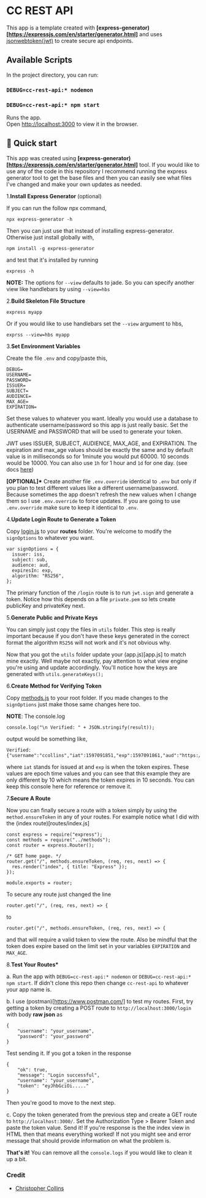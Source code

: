 # CC REST API

This app is a template created with **[express-generator)[https://expressjs.com/en/starter/generator.html]** and uses [jsonwebtoken(jwt)](https://www.npmjs.com/package/jsonwebtoken) to create secure api endpoints.

## Available Scripts

In the project directory, you can run:

### `DEBUG=cc-rest-api:* nodemon`

### `DEBUG=cc-rest-api:* npm start`

Runs the app.<br />
Open [http://localhost:3000](http://localhost:3000) to view it in the browser.

## 🚀 Quick start

This app was created using **[express-generator)[https://expressjs.com/en/starter/generator.html]** tool. If you would like to use any of the code in this repository I recommend running the express generator tool to get the base files and then you can easily see what files I've changed and make your own updates as needed.

1.**Install Express Generator** (optional)

If you can run the follow npx command,

```shell
npx express-generator -h
```

Then you can just use that instead of installing express-generator. Otherwise just install globally with,

```shell
npm install -g express-generator
```

and test that it's installed by running

```shell
express -h
```

**NOTE:** The options for `--view` defaults to jade. So you can specify another view like handlebars by using `--view=hbs`

2.**Build Skeleton File Structure**

```shell
express myapp
```

Or if you would like to use handlebars set the `--view` argument to hbs,

```shell
exprss --view=hbs myapp
```

3.**Set Environment Variables**

Create the file `.env` and copy/paste this,

```shell
DEBUG=
USERNAME=
PASSWORD=
ISSUER=
SUBJECT=
AUDIENCE=
MAX_AGE=
EXPIRATION=
```

Set these values to whatever you want. Ideally you would use a database to authenticate username/password so this app is just really basic. Set the USERNAME and PASSWORD that will be used to generate your token.

JWT uses ISSUER, SUBJECT, AUDIENCE, MAX_AGE, and EXPIRATION. The expiration and max_age values should be exactly the same and by default value is in milliseconds so for 1minute you would put 60000. 10 seconds would be 10000. You can also use `1h` for 1 hour and `1d` for one day. (see docs [here](https://www.npmjs.com/package/jsonwebtoken))

**[OPTIONAL]\*** Create another file `.env.override` identical to `.env` but only if you plan to test different values like a different username/password. Because sometimes the app doesn't refresh the new values when I change them so I use `.env.override` to force updates. If you are going to use `.env.override` make sure to keep it identical to `.env`.

4.**Update Login Route to Generate a Token**

Copy [login.js](routes/login.js) to your **routes** folder.
You're welcome to modify the `signOptions` to whatever you want.

```shell
var signOptions = {
  issuer: iss,
  subject: sub,
  audience: aud,
  expiresIn: exp,
  algorithm: "RS256",
};
```

The primary function of the `/login` route is to run `jwt.sign` and generate a token. Notice how this depends on a file `private.pem` so lets create publicKey and privateKey next.

5.**Generate Public and Private Keys**

You can simply just copy the files in `utils` folder. This step is really important because if you don't have these keys generated in the correct format the algorithm `RS256` will not work and it's not obvious why.

Now that you got the `utils` folder update your (app.js)[app.js] to match mine exactly. Well maybe not exactly, pay attention to what view engine you're using and update accordingly. You'll notice how the keys are generated with `utils.generateKeys();`

6.**Create Method for Verifying Token**

Copy [methods.js](methods.js) to your root folder. If you made changes to the `signOptions` just make those same changes here too.

**NOTE**: The console.log

```shell
console.log("\n Verified: " + JSON.stringify(result));
```

output would be something like,

```shell
Verified: {"username":"ccollins","iat":1597091851,"exp":1597091861,"aud":"https://ccollins.io","iss":"christopher","sub":"chris@ccollins.io"}
```

where `iat` stands for issued at and `exp` is when the token expires. These values are epoch time values and you can see that this example they are only different by 10 which means the token expires in 10 seconds. You can keep this console here for reference or remove it.

7.**Secure A Route**

Now you can finally secure a route with a token simply by using the `method.ensureToken` in any of your routes. For example notice what I did with the (index route)[routes/index.js]

```shell
const express = require("express");
const methods = require("../methods");
const router = express.Router();

/* GET home page. */
router.get("/", methods.ensureToken, (req, res, next) => {
  res.render("index", { title: "Express" });
});

module.exports = router;
```

To secure any route just changed the line

```shell
router.get("/", (req, res, next) => {
```

to

```shell
router.get("/", methods.ensureToken, (req, res, next) => {
```

and that will require a valid token to view the route. Also be mindful that the token does expire based on the limit set in your variables `EXPIRATION` and `MAX_AGE`.

8.**Test Your Routes\***

a. Run the app with `DEBUG=cc-rest-api:* nodemon` or `DEBUG=cc-rest-api:* npm start`. If didn't clone this repo then change `cc-rest-api` to whatever your app name is.

b. I use (postman)[https://www.postman.com/] to test my routes. First, try getting a token by creating a POST route to `http://localhost:3000/login` with body **raw json** as

```shell
{
    "username": "your_username",
    "password": "your_password"
}
```

Test sending it. If you got a token in the response

```shell
{
    "ok": true,
    "message": "Login successful",
    "username": "your_username",
    "token": "eyJhbGciOi....."
}
```

Then you're good to move to the next step.

c. Copy the token generated from the previous step and create a GET route to `http://localhost:3000/`. Set the Authorization Type > Bearer Token and paste the token value. Send it! If you're response is the the index view in HTML then that means everything worked! If not you might see and error message that should provide information on what the problem is.

**That's it!** You can remove all the `console.logs` if you would like to clean it up a bit.

### Credit

- [Christopher Collins](https://ccollins.io)
